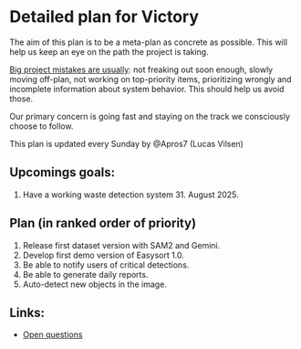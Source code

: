 
# Detailed plan for Victory

The aim of this plan is to be a meta-plan as concrete as possible. This will help us keep an eye on the path the project is taking.

[Big project mistakes are usually](https://www.benkuhn.net/pjm/): not freaking out soon enough, slowly moving off-plan, not working on top-priority items, prioritizing wrongly and incomplete information about system behavior. This should help us avoid those.

Our primary concern is going fast and staying on the track we consciously choose to follow.

This plan is updated every Sunday by @Apros7 (Lucas Vilsen)

## Upcomings goals:
1. Have a working waste detection system 31. August 2025.


## Plan (in ranked order of priority)
1. Release first dataset version with SAM2 and Gemini.
2. Develop first demo version of Easysort 1.0.
3. Be able to notify users of critical detections.
4. Be able to generate daily reports.
5. Auto-detect new objects in the image.


## Links:
- [Open questions](open-questions.md)
